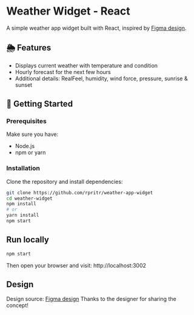 # Weather Widget - React

A simple weather app widget built with React, inspired by  [Figma design](https://www.figma.com/community/file/1075789736938367279/weather-app-widget).

## 🌦️ Features

- Displays current weather with temperature and condition
- Hourly forecast for the next few hours
- Additional details: RealFeel, humidity, wind force, pressure, sunrise & sunset

## 🚀 Getting Started

### Prerequisites
Make sure you have:
- Node.js
- npm or yarn

### Installation

Clone the repository and install dependencies:

```bash
git clone https://github.com/rpritr/weather-app-widget
cd weather-widget
npm install
# or
yarn install
npm start
```

## Run locally

```bash
npm start
```

Then open your browser and visit: http://localhost:3002

## Design
Design source:  [Figma design](https://www.figma.com/community/file/1075789736938367279/weather-app-widget)
Thanks to the designer for sharing the concept!
